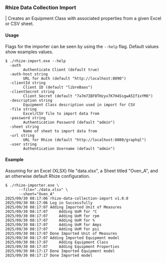### Rhize Data Collection Import

| Creates an Equipment Class with associated properties from a given Excel or CSV sheet.

#### Usage

Flags for the importer can be seen by using the `--help` flag. Default values show examples values.
```shell
$ ./rhize-import.exe --help
  -auth
        Authenticate Client (default true)
  -auth-host string
        URL for Auth (default "http://localhost:8090")
  -clientId string
        Client ID (default "libreBaas")
  -clientSecret string
        Client Secret (default "7a7m7IBF0THzyx7K7H4SsgwA5If1xYMO")
  -description string
        Equipment Class description used in import for CSV
  -file string
        Excel/CSV file to import data from
  -password string
        Authentication Password (default "admin")
  -sheet string
        Name of sheet to import data from
  -url string
        URL for Rhize (default "http://localhost:8080/graphql")
  -user string
        Authentication Username (default "admin")
```

#### Example
Assuming for an Excel (XLSX) file "data.xlsx", a Sheet titled "Oven_A", and an otherwise default Rhize configuration.

```shell
$ ./rhize-importer.exe \
      --file="./data.xlsx" \
      --sheet="Oven_A" 
2025/09/30 08:17:06 rhize-data-collection-import v1.0.0
2025/09/30 08:17:06 Log in Successfully
2025/09/30 08:17:07 Adding Imported Unit of Measures
2025/09/30 08:17:07     Adding UoM for °C
2025/09/30 08:17:07     Adding UoM for rpm
2025/09/30 08:17:07     Adding UoM for %
2025/09/30 08:17:07     Adding UoM for Amps
2025/09/30 08:17:07     Adding UoM for psi
2025/09/30 08:17:07 Done Imported Unit of Measures
2025/09/30 08:17:07 Adding Imported Equipment model
2025/09/30 08:17:07     Adding Equipment Class
2025/09/30 08:17:07     Adding Equipment Properties
2025/09/30 08:17:17 Done Imported Equipment model
2025/09/30 08:17:17 Done Imported model
```